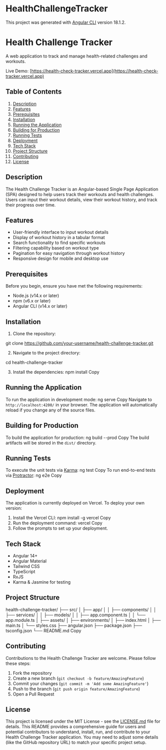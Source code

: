 # HealthChallengeTracker

This project was generated with [Angular CLI](https://github.com/angular/angular-cli) version 18.1.2.

# Health Challenge Tracker

A web application to track and manage health-related challenges and workouts.

Live Demo: [https://health-check-tracker.vercel.app](https://health-check-tracker.vercel.app)

## Table of Contents

1. [Description](#description)
2. [Features](#features)
3. [Prerequisites](#prerequisites)
4. [Installation](#installation)
5. [Running the Application](#running-the-application)
6. [Building for Production](#building-for-production)
7. [Running Tests](#running-tests)
8. [Deployment](#deployment)
9. [Tech Stack](#tech-stack)
10. [Project Structure](#project-structure)
11. [Contributing](#contributing)
12. [License](#license)

## Description

The Health Challenge Tracker is an Angular-based Single Page Application (SPA) designed to help users track their workouts and health challenges. Users can input their workout details, view their workout history, and track their progress over time.

## Features

- User-friendly interface to input workout details
- Display of workout history in a tabular format
- Search functionality to find specific workouts
- Filtering capability based on workout type
- Pagination for easy navigation through workout history
- Responsive design for mobile and desktop use

## Prerequisites

Before you begin, ensure you have met the following requirements:

- Node.js (v14.x or later)
- npm (v6.x or later)
- Angular CLI (v14.x or later)

## Installation

1. Clone the repository:

git clone https://github.com/your-username/health-challenge-tracker.git

2. Navigate to the project directory:

cd health-challenge-tracker


3. Install the dependencies:
npm install
Copy
## Running the Application

To run the application in development mode:
ng serve
Copy
Navigate to `http://localhost:4200/` in your browser. The application will automatically reload if you change any of the source files.

## Building for Production

To build the application for production:
ng build --prod
Copy
The build artifacts will be stored in the `dist/` directory.

## Running Tests

To execute the unit tests via [Karma](https://karma-runner.github.io):
ng test
Copy
To run end-to-end tests via [Protractor](http://www.protractortest.org/):
ng e2e
Copy
## Deployment

The application is currently deployed on Vercel. To deploy your own version:

1. Install the Vercel CLI:
npm install -g vercel
Copy
2. Run the deployment command:
vercel
Copy
3. Follow the prompts to set up your deployment.

## Tech Stack

- Angular 14+
- Angular Material
- Tailwind CSS
- TypeScript
- RxJS
- Karma & Jasmine for testing

## Project Structure
health-challenge-tracker/
├── src/
│   ├── app/
│   │   ├── components/
│   │   ├── services/
│   │   ├── models/
│   │   ├── app.component.ts
│   │   └── app.module.ts
│   ├── assets/
│   ├── environments/
│   ├── index.html
│   ├── main.ts
│   └── styles.css
├── angular.json
├── package.json
├── tsconfig.json
└── README.md
Copy
## Contributing

Contributions to the Health Challenge Tracker are welcome. Please follow these steps:

1. Fork the repository
2. Create a new branch (`git checkout -b feature/AmazingFeature`)
3. Commit your changes (`git commit -m 'Add some AmazingFeature'`)
4. Push to the branch (`git push origin feature/AmazingFeature`)
5. Open a Pull Request

## License

This project is licensed under the MIT License - see the [LICENSE.md](LICENSE.md) file for details.
This README provides a comprehensive guide for users and potential contributors to understand, install, run, and contribute to your Health Challenge Tracker application. You may need to adjust some details (like the GitHub repository URL) to match your specific project setup.
